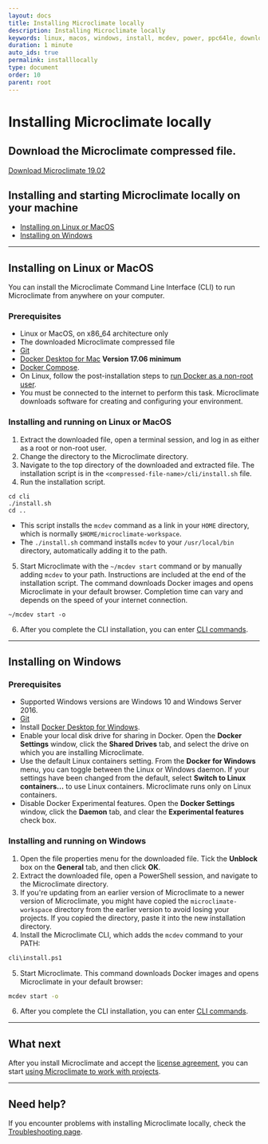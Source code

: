 ```yaml
---
layout: docs
title: Installing Microclimate locally
description: Installing Microclimate locally
keywords: linux, macos, windows, install, mcdev, power, ppc64le, download, installing locally, installing linux, installing MacOS, installing Windows, Git, Docker Desktop, Docker Compose, start Microclimate, license agreement, accept
duration: 1 minute
auto_ids: true
permalink: installlocally
type: document
order: 10
parent: root
---
```


# Installing Microclimate locally

## Download the Microclimate compressed file.

<a href="{{ site.downloadlink }}" class="download-link trackdownload" id="zipDownload">Download Microclimate 19.02</a>

## Installing and starting Microclimate locally on your machine

* [Installing on Linux or MacOS](#installing-on-linux-or-macos)
* [Installing on Windows](#installing-on-windows)

***
## Installing on Linux or MacOS

You can install the Microclimate Command Line Interface (CLI) to run Microclimate from anywhere on your computer.

### Prerequisites
* Linux or MacOS, on x86_64 architecture only
* The downloaded Microclimate compressed file
* [Git](https://git-scm.com/)
* [Docker Desktop for Mac](https://hub.docker.com/editions/community/docker-ce-desktop-mac) **Version 17.06 minimum**
* [Docker Compose](https://docs.docker.com/compose/install/).
* On Linux, follow the post-installation steps to [run Docker as a non-root user](https://docs.docker.com/engine/installation/linux/linux-postinstall/).
* You must be connected to the internet to perform this task. Microclimate downloads software for creating and configuring your environment.

### Installing and running on Linux or MacOS
1. Extract the downloaded file, open a terminal session, and log in as either as a root or non-root user.
2. Change the directory to the Microclimate directory.
3. Navigate to the top directory of the downloaded and extracted file. The installation script is in the `<compressed-file-name>/cli/install.sh` file.
4. Run the installation script.
```
cd cli
./install.sh
cd ..
```
* This script installs the `mcdev` command as a link in your `HOME` directory, which is normally `$HOME/microclimate-workspace`.
* The `./install.sh` command installs `mcdev` to your `/usr/local/bin` directory, automatically adding it to the path.
5. Start Microclimate with the `~/mcdev start` command or by manually adding `mcdev` to your path. Instructions are included at the end of the installation script. The command downloads Docker images and opens Microclimate in your default browser. Completion time can vary and depends on the speed of your internet connection.
```
~/mcdev start -o
```
6. After you complete the CLI installation, you can enter [CLI commands](clicommands).

***
## Installing on Windows

### Prerequisites
* Supported Windows versions are Windows 10 and Windows Server 2016.
* [Git](https://git-scm.com/)
* Install [Docker Desktop for Windows](https://hub.docker.com/editions/community/docker-ce-desktop-windows).
* Enable your local disk drive for sharing in Docker. Open the **Docker Settings** window, click the **Shared Drives** tab, and select the drive on which you are installing Microclimate.
* Use the default Linux containers setting. From the **Docker for Windows** menu, you can toggle between the Linux or Windows daemon. If your settings have been changed from the default, select **Switch to Linux containers...** to use Linux containers. Microclimate runs only on Linux containers.
* Disable Docker Experimental features. Open the **Docker Settings** window, click the **Daemon** tab, and clear the **Experimental features** check box.

### Installing and running on Windows
1. Open the file properties menu for the downloaded file. Tick the **Unblock** box on the **General** tab, and then click **OK**.
2. Extract the downloaded file, open a PowerShell session, and navigate to the Microclimate directory.
3. If you're updating from an earlier version of Microclimate to a newer version of Microclimate, you might have copied the `microclimate-workspace` directory from the earlier version to avoid losing your projects. If you copied the directory, paste it into the new installation directory.
4. Install the Microclimate CLI, which adds the `mcdev` command to your PATH:
```bash
cli\install.ps1
```
5. Start Microclimate. This command downloads Docker images and opens Microclimate in your default browser:
```bash
mcdev start -o
```
6. After you complete the CLI installation, you can enter [CLI commands](clicommands).

***
## What next
After you install Microclimate and accept the [license agreement](license), you can start [using Microclimate to work with projects](usingmicroclimate).

***
## Need help?
If you encounter problems with installing Microclimate locally, check the [Troubleshooting page](troubleshooting#installing-microclimate-locally).
